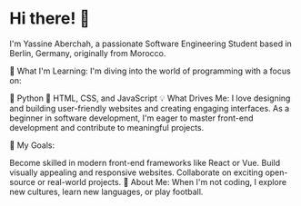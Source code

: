 # Hi there! 👋
I'm Yassine Aberchah, a passionate Software Engineering Student based in Berlin, Germany, originally from Morocco.

🌱 What I'm Learning:
I'm diving into the world of programming with a focus on:

🐍 Python
🎨 HTML, CSS, and JavaScript
💡 What Drives Me:
I love designing and building user-friendly websites and creating engaging interfaces. As a beginner in software development, I'm eager to master front-end development and contribute to meaningful projects.

🎯 My Goals:

Become skilled in modern front-end frameworks like React or Vue.
Build visually appealing and responsive websites.
Collaborate on exciting open-source or real-world projects.
🚀 About Me:
When I'm not coding, I explore new cultures, learn new languages, or play football. 
